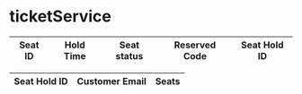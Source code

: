 # ticketService


| Seat ID  | Hold Time | Seat status  | Reserved Code | Seat Hold ID |          
| ------------- | ------------- | ----------- | ------- | ---------- |            

| Seat Hold ID  | Customer Email | Seats |
| ------------- | ------------- | ----------- |  
